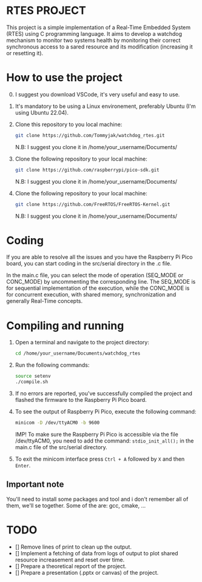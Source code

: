 # RTES PROJECT
This project is a simple implementation of a Real-Time Embedded System (RTES) using C programming language. It aims to develop a watchdog mechanism to monitor two systems health by monitoring their correct synchronous access to a sared resource and its modification (increasing it or resetting it).

# How to use the project
0. I suggest you download VSCode, it's very useful and easy to use.
1. It's mandatory to be using a Linux environement, preferably Ubuntu (I'm using Ubuntu 22.04).
2. Clone this repository to you local machine:
   ```bash
   git clone https://github.com/Tommyjak/watchdog_rtes.git
   ```

   N.B: I suggest you clone it in /home/your_username/Documents/

3. Clone the following repository to your local machine:
   ```bash
   git clone https://github.com/raspberrypi/pico-sdk.git
    ```

   N.B: I suggest you clone it in /home/your_username/Documents/

4. Clone the following repository to your local machine:
   ```bash
   git clone https://github.com/FreeRTOS/FreeRTOS-Kernel.git
    ```

   N.B: I suggest you clone it in /home/your_username/Documents/

# Coding
If you are able to resolve all the issues and you have the Raspberry Pi Pico board, you can start coding in the src/serial directory in the .c file.

In the main.c file, you can select the mode of operation (SEQ_MODE or CONC_MODE) by uncommenting the corresponding line. The SEQ_MODE is for sequential implementation of the execution, while the CONC_MODE is for concurrent execution, with shared memory, synchronization and generally Real-Time concepts.

# Compiling and running
1. Open a terminal and navigate to the project directory:
   ```bash
   cd /home/your_username/Documents/watchdog_rtes
   ```
2. Run the following commands:
   ```bash
   source setenv
   ./compile.sh
   ```
3. If no errors are reported, you've successfully compiled the project and flashed the firmware to the Raspberry Pi Pico board.
4. To see the output of Raspberry Pi Pico, execute the following command:
   ```bash
   minicom -D /dev/ttyACM0 -b 9600
   ```

   IMP! To make sure the Raspberry Pi Pico is accessible via the file /dev/ttyACM0, you need to add the command:
   `stdio_init_all();`
   in the main.c file of the src/serial directory.
5. To exit the minicom interface press `Ctrl + A` followed by `X` and then `Enter`.

## Important note
You'll need to install some packages and tool and i don't remember all of them, we'll se together.
Some of the are: gcc, cmake, ...

# TODO
- [] Remove lines of print to clean up the output.
- [] Implement a fetching of data from logs of output to plot shared resource increasement and reset over time.
- [] Prepare a theoretical report of the project.
- [] Prepare a presentation (.pptx or canvas) of the project. 